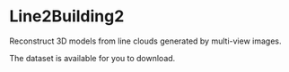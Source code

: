 # Line2Building2
Reconstruct 3D models from line clouds generated by multi-view images.

The dataset is available for you to download.
